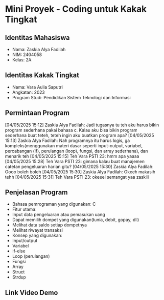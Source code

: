 # Mini Proyek - Coding untuk Kakak Tingkat
## Identitas Mahasiswa
- Nama: Zaskia Alya Fadilah
- NIM: 2404058
- Kelas: 2A
## Identitas Kakak Tingkat
- Nama: Vara Aulia Saputri
- Angkatan: 2023
- Program Studi: Pendidikan Sistem Teknologi dan Informasi
## Permintaan Program
[04/05/2025 15:12] Zaskia Alya Fadilah: Jadi tugasnya tu teh aku harus bikin program sederhana pakai bahasa c. Kalau aku bisa bikin program sederhana buat teteh, teteh ingin aku buatkan program apa?
[04/05/2025 15:13] Zaskia Alya Fadilah: Nah programnya itu harus logis, ga kompleks(menggunakan materi dasar seperti input-output, variabel, percabangan (if), 
perulangan (loop), fungsi, dan array sederhana), dan menarik teh
[04/05/2025 15:15] Teh Vara PSTI 23: hmm apa yaaaa
[04/05/2025 15:28] Teh Vara PSTI 23: gimana kalau buat manajemen catetan pengeluaran harian gitu?
[04/05/2025 15:30] Zaskia Alya Fadilah: Oooo boleh boleh
[04/05/2025 15:30] Zaskia Alya Fadilah: Okeeh makasih tehh
[04/05/2025 15:31] Teh Vara PSTI 23: okeeei semangat yaa zaskiii
## Penjelasan Program
- Bahasa pemrograman yang digunakan: C
- Fitur utama:
 - Input data pengeluaran atau pemasukan uang
 - Dapat memilih dompet yang digunakan(tunia, debit, gopay, dll)
 - Melihat data saldo setiap dompetnya
 - Melihat riwayat transaksi
- Konsep yang digunakan:
 - Input/output
 - Variabel
 - If-else
 - Loop (perulangan)
- Fungsi
- Array
- Struct
- Strdup
## Link Video Demo

